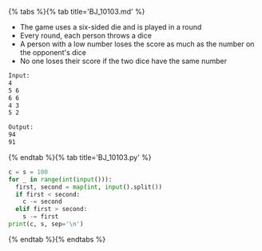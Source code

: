 {% tabs %}{% tab title='BJ_10103.md' %}

* The game uses a six-sided die and is played in a round
* Every round, each person throws a dice
* A person with a low number loses the score as much as the number on the opponent's dice
* No one loses their score if the two dice have the same number

```txt
Input:
4
5 6
6 6
4 3
5 2

Output:
94
91
```

{% endtab %}{% tab title='BJ_10103.py' %}

```py
c = s = 100
for _ in range(int(input())):
  first, second = map(int, input().split())
  if first < second:
    c -= second
  elif first > second:
    s -= first
print(c, s, sep='\n')
```

{% endtab %}{% endtabs %}
